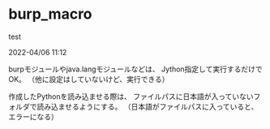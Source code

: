 # burp_macro

test


2022-04/06 11:12

burpモジュールやjava.langモジュールなどは、
Jython指定して実行するだけでOK。
（他に設定はしていないけど、実行できる）


作成したPythonを読み込ませる際は、
ファイルパスに日本語が入っていないフォルダで読み込ませるようにする。
（日本語がファイルパスに入っていると、エラーになる）



